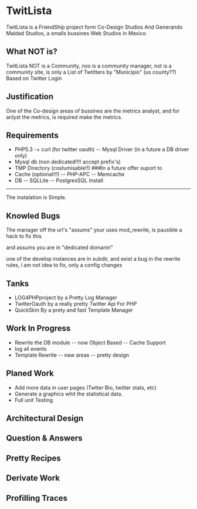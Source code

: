 TwitLista
=========
TwitLista is a FriendShip project form Co-Design Studios And Generando Maldad Studios, a smalls bussines Web Studios in Mexico


What NOT is?
--------
TwitLista NOT is a Community, nos is a community manager, not is a community site, is only a List of Twtitters by "Municipio" 
(us county??) Based on Twitter Login


Justification
-------------
One of the Co-design areas of bussines are the metrics analyst, and for anlyst the metrics, is required make the metrics.

Requirements
------------
-	PHP5.3
-+	curl (for twitter oauth)
--	Mysql Driver (in a future a DB driver only)
-	Mysql db (non dedicated!!!! accept prefix's)
-	TMP Directory (costumisable!!)
###In a future offer suport to 
-	Cache (optional!!!)
--	PHP-APC
--	Memcache
-	DB
--	SQLLite
--	PostgresSQL
Install
-------
The instalation is Simple.



Knowled Bugs
------------

The manager off the url's "assums" your uses mod_rewrite, is pausible a hack to fix this

and assums you are in "dedicated domanin"

one of the develop instances are in subdir, and exist a bug in the rewrite rules, i am not idea to fix, only a config changes

Tanks
-----
-	LOG4PHPproject by a Pretty Log Manager
-	TwitterOauth by a really pretty Twitter Api For PHP
-	QuickSkin By a prety and fast Template Manager

Work In Progress
----------------
-	Rewrite the DB module
--	now Object Based
--	Cache Support
-	log all events
-	Template Rewrite
--	new areas
--	pretty design

Planed Work
-----------
-	Add more data in user pages (Twtter Bio, twitter stats, etc)
-	Generate a graphics whit the statistical data.
-	Full unit Testing

Architectural Design
--------------------

Question & Answers
-------------------


Pretty Recipes
--------------


Derivate Work
-------------


Profilling Traces
-----------------




